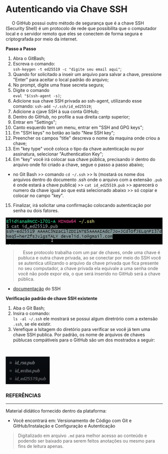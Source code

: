 # Autenticando via Chave SSH

&nbsp;&nbsp;&nbsp;&nbsp; O GitHub possui outro método de segurança que é a chave SSH (Security Shell) é um protocolo de rede que possibilita que o computador local e o servidor remoto que eles se conectem de forma segura e criptografada por meio da internet.

**Passo a Passo** <br>

1. Abra o GitBash;
2. Escreva o comando:<br>
`ssh-keygen -t ed25519 -c "digite seu email aqui"`;
3. Quando for solicitado a inseir um arquivo para salvar a chave, pressione "Enter" para aceitar o local padrão do arquivo;
4. No prompt, digite uma frase secreta segura;
5. Digite o comando <br>
`eval "$(ssh-agent -s)`;
6. Adicione sua chave SSH privada ao ssh-agent, utilizando esse comando:
`ssh-add ~/.ssh/id_ed25519`;
7. Adicione a cjave SSH à sua conta GitHub;
8. Dentro do GitHub, no profile a sua direita cantp superior;
9. Entrar em "Settings";
10. Canto esquerdo tem um menu, entrar em "SSH and GPG keys";
11. Em "SSH keys" no botão ao lado "New SSH key";
12. Preencher os campos "title" descreva o nome da maquina onde criou a chave;
13. Em "key type" você coloca o tipo da chave autenticação ou por assinatura, selecionar "Authentication Key";
14. Em "key" você irá colocar sua chave pública, precisando ir dentro do arquivo onde foi criado a chave, segue o passo a passo abaixo;
* no Git Bash >> comando `cd ~/.ssh` >> ls (mostará os nome dos arquivos dentro do documento .ssh onde o arquivo com a extensão `.pub` é onde estará a chave publica) >> ``cat id_ed25519.pub`` >> aparecerá o numero da chave igual ao que está selecionado abaixo >> só copiar e colocar no campo "key".
15. Finalizar, irá solicitar uma confirmação colocando autenticação por senha ou dois fatores.

![alt text](image-7.png)
 
> &nbsp;&nbsp;&nbsp;&nbsp;Esse protocolo trabalha com um par de chaves, onde uma chave é publuca e outra chave privada, ao se conectar por meio do SSH você se autentica utilizando o arquivo da chave privada que fica presente no seu computador, a chave privada ela equivale a uma senha onde você não pode expor ela, o que será inserido no GitHub será a chave pública.

* [documentação](https://docs.github.com/en/authentication/connecting-to-github-with-ssh) do SSH

**Verificação padrão de chave SSH existente**

1. Aba o Git Bash;
2. Insira o comando:<br>
`ls -al ~/.ssh` ele mostrará se possui algum diretrório com a extensão `.ssh`, se ele existir.
3. Verefique a lsitagem do diretório para verificar se você já tem uma chave SSH publica. Por padrão, os nome de arquivos de chaves públucas compátiveis para o GitHub são um dos mostrados a seguir:

<br>

![alt text](image-6.png)

### REFERÊNCIAS

---

Material didático fornecido dentro da plataforma:<br>

* Você encontrará em: Versionamento de Código com Git e GitHub/Instalação e Configuração e Autenticação

> Digitalizado em arquivo `.md` para melhor acesso ao conteúdo e podendo ser baixado para serem feitos anotações ou mesmo para fins de leitura apenas.